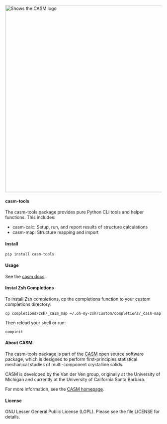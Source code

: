 <img alt="Shows the CASM logo" src="https://raw.githubusercontent.com/prisms-center/CASMcode_global/main/python/doc/_static/logo.svg" width="600" />

#### casm-tools

The casm-tools package provides pure Python CLI tools and helper functions. This includes:

- casm-calc: Setup, run, and report results of structure calculations
- casm-map: Structure mapping and import


#### Install

    pip install casm-tools


#### Usage

See the [casm docs](https://prisms-center.github.io/CASMcode_pydocs/casm/overview/latest/).


#### Instal Zsh Completions

To install Zsh completions, cp the completions function to your custom completions directory:

    cp completions/zsh/_casm_map ~/.oh-my-zsh/custom/completions/_casm-map

Then reload your shell or run:

    compinit


#### About CASM

The casm-tools package is part of the [CASM](https://prisms-center.github.io/CASMcode_docs/) open source software package, which is designed to perform first-principles statistical mechanical studies of multi-component crystalline solids.

CASM is developed by the Van der Ven group, originally at the University of Michigan and currently at the University of California Santa Barbara.

For more information, see the [CASM homepage](https://prisms-center.github.io/CASMcode_docs/).


#### License

GNU Lesser General Public License (LGPL). Please see the file LICENSE for details.

